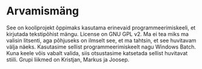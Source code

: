 # Arvamismäng
See on kooliprojekt õppimaks kasutama erinevaid programmeerimiskeeli, et kirjutada tekstipõhist mängu.
License on GNU GPL v2.
Ma ei tea miks ma valisin litsenti, aga põhjuseks on ilmselt see, et ma tahtsin, et see huvitavam välja näeks.
Kasutasime sellist programmeerimiskeelt nagu Windows Batch. 
Kuna keele võis vabalt valida, siis otsustasime katsetada sellist huvitavat stiili.
Grupi liikmed on Kristjan, Markus ja Joosep.
